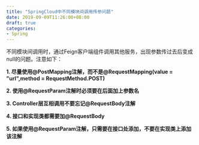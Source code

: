 ```yaml
---
title: "SpringCloud中不同模块间调用传参问题"
date: 2019-09-09T11:26:00+08:00
draft: true
categories:
- Spring
---
```


不同模块间调用时，通过Feign客户端组件调用其他服务，出现参数传过去后变成null的问题。注意如下：

**1. 尽量使用@PostMapping注解，而不是@RequestMapping(value = "url",method = RequestMethod.POST)**

**2. 使用@RequestParam注解时必须要在后面加上参数名**

**3. Controller层互相调用不要忘记@RequestBody注解**

**4. 接口和实现类都需要加@RequestBody**

**5. 如果使用@RequestParam注解，只需要在接口处添加，不要在实现类上添加该注解**


